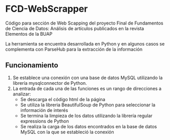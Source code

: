 # FCD-WebScrapper

Código para sección de Web Scapping del proyecto Final de Fundamentos de Ciencia de Datos:
Análisis de artículos publicados en la revista Elementos de la BUAP

La herramienta se encuentra desarrollada en Python y en algunos casos se complementa con ParseHub para la extracción de la información

## Funcionamiento

<ol>
  <li>Se establece una conexión con una base de datos MySQL utilizando la librería mysqlconnector de Python.</li>
  <li>La entrada de cada una de las funciones es un rango de direcciones a analizar:
      <ul>
        <li>Se descarga el código html de la página</li>
        <li>Se utiliza la libreria BeautifulSoup de Python para seleccionar la información de interés</li>
        <li>Se termina la limpieza de los datos utilizando la librería regular expressions de Python</li>
        <li>Se realiza la carga de los datos encontrados en la base de datos MySQL con la que se estableció la conexión</li>
      </ul>
    </li>
</ol>
